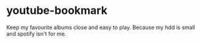 # youtube-bookmark
Keep my favourite albums close and easy to play. Because my hdd is small and spotify isn't for me.
